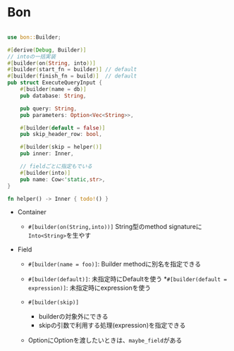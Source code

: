 # Bon

```rust

use bon::Builder;

#[derive(Debug, Builder)]
// intoの一括実装
#[builder(on(String, into))]
#[builder(start_fn = builder)] // default
#[builder(finish_fn = build)]  // default
pub struct ExecuteQueryInput {
    #[builder(name = db)]
    pub database: String,

    pub query: String,
    pub parameters: Option<Vec<String>>,

    #[builder(default = false)]
    pub skip_header_row: bool,

    #[builder(skip = helper()]  
    pub inner: Inner,

    // fieldごとに指定もでいる
    #[builder(into)]
    pub name: Cow<'static,str>,
}

fn helper() -> Inner { todo!() }
```

* Container
  * `#[builder(on(String,into))]` String型のmethod signatureに`Into<String>`を生やす

* Field
  * `#[builder(name = foo)]`: Builder methodに別名を指定できる

  * `#[builder(default)]`: 未指定時にDefaultを使う
    *`#[builder(default = expression)]`: 未指定時にexpressionを使う

  * `#[builder(skip)]`
    * builderの対象外にできる
    * skipの引数で利用する処理(expression)を指定できる

  * Option<T>にOption<T>を渡したいときは、`maybe_field`がある
